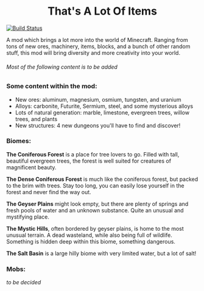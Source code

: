 <h1 align="center">
That's A Lot Of Items <br>
</h1>

[![Build Status](https://github.com/Anuken/Mindustry/workflows/Tests/badge.svg?event=push)](https://github.com/NewJumper/Thats-A-Lot-Of-Items/actions)


A mod which brings a lot more into the world of Minecraft. Ranging from tons of new ores, machinery, items, blocks, and a bunch of other random stuff, this mod will bring diversity and more creativity into your world.

###### *Most of the following content is to be added*
### Some content within the mod:
- New ores: aluminum, magnesium, osmium, tungsten, and uranium
- Alloys: carbonite, Futurite, Sermium, steel, and some mysterious alloys
- Lots of natural generation: marble, limestone, evergreen trees, willow trees, and plants
- New structures: 4 new dungeons you'll have to find and discover!

### Biomes:
**The Coniferous Forest** is a place for tree lovers to go. Filled with tall, beautiful evergreen trees, the forest is well suited for creatures of magnificent beauty.

**The Dense Coniferous Forest** is much like the coniferous forest, but packed to the brim with trees. Stay too long, you can easily lose yourself in the forest and never find the way out.

**The Geyser Plains** might look empty, but there are plenty of springs and fresh pools of water and an unknown substance. Quite an unusual and mystifying place.

**The Mystic Hills**, often bordered by geyser plains, is home to the most unusual terrain. A dead wasteland, while also being full of wildlife. Something is hidden deep within this biome, something dangerous.

**The Salt Basin** is a large hilly biome with very limited water, but a lot of salt!

### Mobs:
*to be decided*
